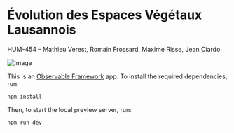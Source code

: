 # Évolution des Espaces Végétaux Lausannois
HUM-454 – Mathieu Verest, Romain Frossard, Maxime Risse, Jean Ciardo.

![image](https://github.com/user-attachments/assets/d8bf1a39-270f-4575-819c-a78549f1c9f3)



This is an [Observable Framework](https://observablehq.com/framework/) app. To install the required dependencies, run:

```
npm install
```

Then, to start the local preview server, run:

```
npm run dev
```

